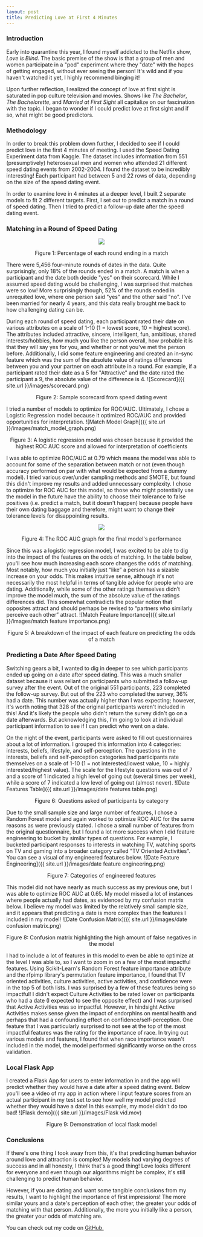 ```yaml
---
layout: post
title: Predicting Love at First 4 Minutes
---
```


### **Introduction**  
Early into quarantine this year, I found myself addicted to the Netflix show, *Love is Blind*. The basic premise of the show is that a group of men and women participate in a "pod" experiment where they "date" with the hopes of getting engaged, without ever seeing the person! It's wild and if you haven't watched it yet, I highly recommend binging it!

Upon further reflection, I realized the concept of love at first sight is saturated in pop culture television and movies. Shows like *The Bachelor*, *The Bachelorette*, and *Married at First Sight* all capitalize on our fascination with the topic. I began to wonder if I could predict love at first sight and if so, what might be good predictors.

### **Methodology**
In order to break this problem down further, I decided to see if I could predict love in the first 4 minutes of meeting. I used the Speed Dating Experiment data from Kaggle. The dataset includes information from 551 (presumptively) heterosexual men and women who attended 21 different speed dating events from 2002-2004. I found the dataset to be incredibly interesting!  Each participant had between 5 and 22 rows of data, depending on the size of the speed dating event.

In order to examine love in 4 minutes at a deeper level, I built 2 separate models to fit 2 different targets. First, I set out to predict a match in a round of speed dating. Then I tried to predict a follow-up date after the speed dating event.

### **Matching in a Round of Speed Dating**
<p align="center"> <img src="/images/match_graph.png" /> </p>
<p align="center"> Figure 1: Percentage of each round ending in a match </p>

There were 5,456 four-minute rounds of dates in the data. Quite surprisingly, only 18% of the rounds ended in a match. A match is when a participant and the date both decide "yes" on their scorecard. While I assumed speed dating would be challenging, I was surprised that matches were so low! More surprisingly though, 52% of the rounds ended in unrequited love, where one person said "yes" and the other said "no". I've been married for nearly 4 years, and this data really brought me back to how challenging dating can be.

During each round of speed dating, each participant rated their date on various attributes on a scale of 1-10 (1 = lowest score, 10 = highest score). The attributes included attractive, sincere, intelligent, fun, ambitious, shared interests/hobbies, how much you like the person overall, how probable it is that they will say yes for you, and whether or not you've met the person before. Additionally, I did some feature engineering and created an in-sync feature which was the sum of the absolute value of ratings differences between you and your partner on each attribute in a round. For example, if a participant rated their date as a 5 for "Attractive" and the date rated the participant a 9, the absolute value of the difference is 4.
![Scorecard]({{ site.url }}/images/scorecard.png)
<p align="center"> Figure 2: Sample scorecard from speed dating event </p>

I tried a number of models to optimize for ROC/AUC. Ultimately, I chose a Logistic Regression model because it optimized ROC/AUC and provided opportunities for interpretation.
![Match Model Graph]({{ site.url }}/images/match_model_graph.png)
<p align="center"> Figure 3: A logistic regression model was chosen because it provided the highest ROC AUC score and allowed for interpretation of coefficients </p>

I was able to optimize ROC/AUC at 0.79 which means the model was able to account for some of the separation between match or not (even though accuracy performed on par with what would be expected from a dummy model). I tried various over/under sampling methods and SMOTE, but found this didn't improve my results and added unnecessary complexity. I chose to optimize for ROC AUC for this model, so those who might potentially use the model in the future have the ability to choose their tolerance to false positives (i.e. predict a match, but it doesn't happen) because people have their own dating baggage and therefore, might want to change their tolerance levels for disappointing results.
<p align="center"> <img src="/images/match_roc_auc.png" /> </p>
<p align="center"> Figure 4: The ROC AUC graph for the final model's performance </p>


Since this was a logistic regression model, I was excited to be able to dig into the impact of the features on the odds of matching. In the table below, you'll see how much increasing each score changes the odds of matching. Most notably, how much you initially just “like” a person has a sizable increase on your odds.  This makes intuitive sense, although it's not necessarily the most helpful in terms of tangible advice for people who are dating.  Additionally, while some of the other ratings themselves didn’t improve the model much, the sum of the absolute value of the ratings differences did. This somewhat contradicts the popular notion that opposites attract and should perhaps be revised to “partners who similarly perceive each other” attract.
![Match Feature Importance]({{ site.url }}/images/match feature importance.png)
<p align="center"> Figure 5: A breakdown of the impact of each feature on predicting the odds of a match </p>

### **Predicting a Date After Speed Dating**
Switching gears a bit, I wanted to dig in deeper to see which participants ended up going on a date after speed dating. This was a much smaller dataset because it was reliant on participants who submitted a follow-up survey after the event. Out of the original 551 participants, 223 completed the follow-up survey. But out of the 223 who completed the survey, 36% had a date. This number was actually higher than I was expecting; however, it's worth noting that 328 of the original participants weren't included in this! And it's likely the people who didn't return the survey didn't go on a date afterwards. But acknowledging this, I'm going to look at individual participant information to see if I can predict who went on a date.

On the night of the event, participants were asked to fill out questionnaires about a lot of information. I grouped this information into 4 categories: interests, beliefs, lifestyle, and self-perception. The questions in the interests, beliefs and self-perception categories had participants rate themselves on a scale of 1-10 (1 = not interested/lowest value, 10 = highly interested/highest value). The scale for the lifestyle questions was out of 7 and a score of 1 indicated a high level of going out (several times per week), while a score of 7 indicated a low level of going out (almost never).
![Date Features Table]({{ site.url }}/images/date features table.png)
<p align="center"> Figure 6: Questions asked of participants by category </p>

Due to the small sample size and large number of features, I chose a Random Forest model and again worked to optimize ROC AUC for the same reasons as were previously stated. I chose a small number of features from the original questionnaire, but I found a lot more success when I did feature engineering to bucket by similar types of questions. For example, I bucketed participant responses to interests in watching TV, watching sports on TV and gaming into a broader category called "TV Oriented Activities". You can see a visual of my engineered features below.
![Date Feature Engineering]({{ site.url }}/images/date feature engineering.png)
<p align="center"> Figure 7: Categories of engineered features </p>

This model did not have nearly as much success as my previous one, but I was able to optimize ROC AUC at 0.65. My model missed a lot of instances where people actually had dates, as evidenced by my confusion matrix below. I believe my model was limited by the relatively small sample size, and it appears that predicting a date is more complex than the features I included in my model!
![Date Confusion Matrix]({{ site.url }}/images/date confusion matrix.png)
<p align="center"> Figure 8: Confusion matrix highlighting the high amount of false negatives in the model </p>

I had to include a lot of features in this model to even be able to optimize at the level I was able to, so I want to zoom in on a few of the most impactful features. Using Scikit-Learn's Random Forest feature importance attribute and the rfpimp library's permutation feature importance, I found that TV oriented activities, culture activities, active activities, and confidence were in the top 5 of both lists. I was surprised by a few of these features being so impactful! I didn't expect Culture Activities to be rated lower on participants who had a date (I expected to see the opposite effect) and I was surprised that Active Activities was so impactful. However, in hindsight Active Activities makes sense given the impact of endorphins on mental health and perhaps that had a confounding effect on confidence/self-perception.  One feature that I was particularly surprised to not see at the top of the most impactful features was the rating for the importance of race. In trying out various models and features, I found that when race importance wasn't included in the model, the model performed significantly worse on the cross validation.

### **Local Flask App**
I created a Flask App for users to enter information in and the app will predict whether they would have a date after a speed dating event. Below you'll see a video of my app in action where I input feature scores from an actual participant in my test set to see how well my model predicted whether they would have a date! In this example, my model didn't do too bad!
![Flask demo]({{ site.url }}/images/Flask vid.mov)
<p align="center"> Figure 9: Demonstration of local flask model </p>

### **Conclusions**
If there's one thing I took away from this, it's that predicting human behavior around love and attraction is complex! My models had varying degrees of success and in all honesty, I think that's a good thing! Love looks different for everyone and even though our algorithms might be complex, it's still challenging to predict human behavior.

However, if you are dating and want some tangible conclusions from my results, I want to highlight the importance of first impressions! The more similar yours and a date's perception of each other, the greater your odds of matching with that person. Additionally, the more you initially like a person, the greater your odds of matching are.

You can check out my code on [GitHub.](https://github.com/lvandervoort89?tab=repositories)
